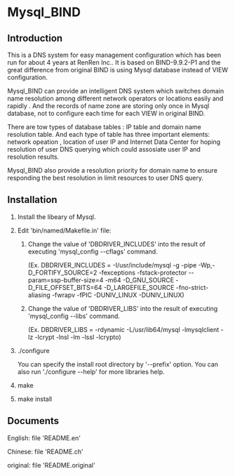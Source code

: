 # Mysql_BIND
## Introduction
This is a DNS system for easy management configuration which has been run for about 4 years at RenRen Inc.. It is based on BIND-9.9.2-P1 and the great difference from original BIND is using Mysql database instead of VIEW configuration.

Mysql_BIND can provide an intelligent DNS system which switches domain name resolution among different network operators or locations easily and rapidly . And the records of name zone are storing only once in Mysql database, not to configure each time for each VIEW in original BIND.

There are tow types of database tables : IP table and domain name resolution table. And each type of table has three important elements: network opeation , location of user IP and Internet Data Center for hoping resolution of user DNS querying which could assosiate user IP and resolution results.

Mysql_BIND also provide a resolution priority for domain name to ensure responding the best resolution in limit resources to user DNS query.

## Installation

1. Install the libeary of Mysql.

2. Edit 'bin/named/Makefile.in' file:

	1) Change the value of 'DBDRIVER_INCLUDES' into the result of executing 'mysql_config --cflags' command.

		(Ex. DBDRIVER_INCLUDES = -I/usr/include/mysql  -g -pipe -Wp,-D_FORTIFY_SOURCE=2 -fexceptions -fstack-protector --param=ssp-buffer-size=4 -m64 -D_GNU_SOURCE -D_FILE_OFFSET_BITS=64 -D_LARGEFILE_SOURCE -fno-strict-aliasing -fwrapv -fPIC   -DUNIV_LINUX -DUNIV_LINUX) 

	2) Change the value of 'DBDRIVER_LIBS' into the result of executing 'mysql_config --libs' command.

		(Ex. DBDRIVER_LIBS = -rdynamic -L/usr/lib64/mysql -lmysqlclient -lz -lcrypt -lnsl -lm -lssl -lcrypto)

3. ./configure

	You can specify the install root directory by '--prefix' option. You can also run './configure --help' for more libraries help.

4. make

5. make install

## Documents

English:	file 'README.en'

Chinese:	file 'README.ch'

original:	file 'README.original'
